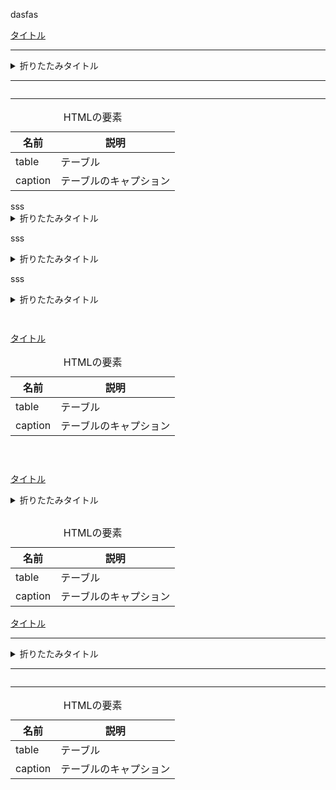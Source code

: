 dasfas

[タイトル](URL "")

---


<details><summary>折りたたみタイトル</summary>

</details>

---


```

```

---


<table>
	<caption>HTMLの要素</caption>
	<thead>
	    <tr>
    		<th>名前</th> <th>説明</th>
    	</tr>
  	</thead>
	<tr>
		<td> table </td> <td>テーブル</td>
	</tr>
  	<tr>
    	<td> caption </td> <td>テーブルのキャプション</td>
  	</tr>
</table>
sss

<details><summary>折りたたみタイトル</summary>

</details>


sss

<details><summary>折りたたみタイトル</summary>

</details>

sss

<details><summary>折りたたみタイトル</summary>

</details>


```go

```


```

```


[タイトル](URL "")


<table>
	<caption>HTMLの要素</caption>
	<thead>
	    <tr>
    		<th>名前</th> <th>説明</th>
    	</tr>
  	</thead>
	<tr>
		<td> table </td> <td>テーブル</td>
	</tr>
  	<tr>
    	<td> caption </td> <td>テーブルのキャプション</td>
  	</tr>
</table>


```sql

```


```sql

```


```sql

```


[タイトル](URL "")


<details><summary>折りたたみタイトル</summary>

</details>


```python

```


<table>
	<caption>HTMLの要素</caption>
	<thead>
	    <tr>
    		<th>名前</th> <th>説明</th>
    	</tr>
  	</thead>
	<tr>
		<td> table </td> <td>テーブル</td>
	</tr>
  	<tr>
    	<td> caption </td> <td>テーブルのキャプション</td>
  	</tr>
</table>


[タイトル](URL "")

---


<details><summary>折りたたみタイトル</summary>

</details>

---


```

```

---


<table>
	<caption>HTMLの要素</caption>
	<thead>
	    <tr>
    		<th>名前</th> <th>説明</th>
    	</tr>
  	</thead>
	<tr>
		<td> table </td> <td>テーブル</td>
	</tr>
  	<tr>
    	<td> caption </td> <td>テーブルのキャプション</td>
  	</tr>
</table>
